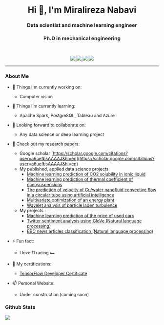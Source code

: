 <h1 align="center">Hi 👋, I'm Miralireza Nabavi</h1>
<h3 align="center">Data scientist and machine learning engineer</h3>
<h3 align="center">Ph.D in mechanical engineering</h3>

<br>

<p align="center">
   
   <a href="https://www.linkedin.com/in/alnbvy/">
      <img src="https://img.shields.io/badge/LinkedIn-alnbvy-informational?style=for-the-badge&labelColor=black&logo=linkedin&logoColor=0077b5&&color=0077b5"/>
  </a>
   
   <a href="mailto:nabavyalireza@gmail.com">
  <img src="https://img.shields.io/badge/Gmail-nabavyalireza@gmail.com-informational?style=for-the-badge&labelColor=black&logoColor=d14836&logo=gmail&color=d14836"/>
  </a> 
  
  <a href="https://mobile.twitter.com/malnbvy">
  <img src="https://img.shields.io/badge/Twitter-@malnbvy-informational?style=for-the-badge&labelColor=black&logo=twitter&logoColor=#1DA1F2&color=1da1f2">
  </a>
  
  <a href="https://scholar.google.com/citations?user=a6uefbsAAAAJ&hl=en">
  <img src="https://img.shields.io/badge/Google scholar-Miralireza Nabavi-informational?style=for-the-badge&labelColor=black&logo=GoogleScholar&logoColor=#1DA1F2&color=1da1f2">
  </a>
</p>


---

### About Me

- 🔭 Things I'm currently working on:
   - Computer vision

- 🌱 Things I’m currently learning:
   - Apache Spark, PostgreSQL, Tableau and Azure

- 👬 Looking forward to collaborate on:
   - Any data science or deep learning project

- 📘 Check out my research papers:
   - Google scholar [https://scholar.google.com/citations?user=a6uefbsAAAAJ&hl=en](https://scholar.google.com/citations?user=a6uefbsAAAAJ&hl=en)
   - My published, applied data science projects:
     - [Machine learning prediction of CO2 solubility in ionic liquid](https://doi.org/10.1016/j.eti.2021.101484)
     - [Machine learning prediction of thermal coefficient of nanosuspensions](https://doi.org/10.1007/s13204-021-01949-7)
     - [The prediction of velocity of Cu/water nanofluid convective flow in a circular tube using artificial intelligence](https://doi.org/10.1016/j.icheatmasstransfer.2021.105373)
     - [Multivariate optimization of an energy plant](https://doi.org/10.1016/j.seta.2021.101419)
     - [Wavelet analysis of particle laden turbulence](https://doi.org/10.1103/PhysRevFluids.7.044305)
   - My projects : 
     - [Machine learning prediction of the price of used cars](https://github.com/alnbvy/UsedCarPrice)
     - [Twitter sentiment analysis using GloVe (Natural language processing)](https://github.com/alnbvy/TwitterSentimentGloVe)
     - [BBC news articles classification (Natural language processing)](https://github.com/alnbvy/BBCNewsClassifier)


- ⚡ Fun fact:
   - I love f1 racing 🏎️
- 📜 My certifications:
   - [TensorFlow Developer Certificate](https://www.credential.net/88c12194-60f1-456d-8752-02a2b9787da2#gs.8asftp)

- 📫 Personal Website:
   - Under construction (coming soon)

### Github Stats

![](https://github-readme-stats.vercel.app/api?username=alnbvy&count_private=true&show_icons=true&count_private=true)
